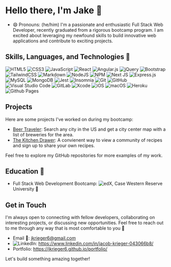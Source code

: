 # Hello there, I'm Jake 👋
- 😄 Pronouns: (he/him) 
I'm a passionate and enthusiastic Full Stack Web Developer, recently graduated from a rigorous bootcamp program. I am excited about leveraging my newfound skills to build innovative web applications and contribute to exciting projects. 

## Skills, Languages, and Technologies 🔭

![HTML5](https://img.shields.io/badge/html5-%23E34F26.svg?style=for-the-badge&logo=html5&logoColor=white) ![CSS3](https://img.shields.io/badge/css3-%231572B6.svg?style=for-the-badge&logo=css3&logoColor=white) ![JavaScript](https://img.shields.io/badge/javascript-%23323330.svg?style=for-the-badge&logo=javascript&logoColor=%23F7DF1E) ![React](https://img.shields.io/badge/react-%2320232a.svg?style=for-the-badge&logo=react&logoColor=%2361DAFB) ![Angular.js](https://img.shields.io/badge/angular.js-%23E23237.svg?style=for-the-badge&logo=angularjs&logoColor=white) ![jQuery](https://img.shields.io/badge/jquery-%230769AD.svg?style=for-the-badge&logo=jquery&logoColor=white) ![Bootstrap](https://img.shields.io/badge/bootstrap-%238511FA.svg?style=for-the-badge&logo=bootstrap&logoColor=white) ![TailwindCSS](https://img.shields.io/badge/tailwindcss-%2338B2AC.svg?style=for-the-badge&logo=tailwind-css&logoColor=white) ![Markdown](https://img.shields.io/badge/markdown-%23000000.svg?style=for-the-badge&logo=markdown&logoColor=white) <!-- ![Swift](https://img.shields.io/badge/swift-F54A2A?style=for-the-badge&logo=swift&logoColor=white) -->
![NodeJS](https://img.shields.io/badge/node.js-6DA55F?style=for-the-badge&logo=node.js&logoColor=white) ![NPM](https://img.shields.io/badge/NPM-%23CB3837.svg?style=for-the-badge&logo=npm&logoColor=white) ![Next JS](https://img.shields.io/badge/Next-black?style=for-the-badge&logo=next.js&logoColor=white) ![Express.js](https://img.shields.io/badge/express.js-%23404d59.svg?style=for-the-badge&logo=express&logoColor=%2361DAFB) ![MySQL](https://img.shields.io/badge/mysql-%2300f.svg?style=for-the-badge&logo=mysql&logoColor=white) ![MongoDB](https://img.shields.io/badge/MongoDB-%234ea94b.svg?style=for-the-badge&logo=mongodb&logoColor=white)
![Jest](https://img.shields.io/badge/-jest-%23C21325?style=for-the-badge&logo=jest&logoColor=white) ![Insomnia](https://img.shields.io/badge/Insomnia-black?style=for-the-badge&logo=insomnia&logoColor=5849BE)
![Git](https://img.shields.io/badge/git-%23F05033.svg?style=for-the-badge&logo=git&logoColor=white) ![GitHub](https://img.shields.io/badge/github-%23121011.svg?style=for-the-badge&logo=github&logoColor=white) ![Visual Studio Code](https://img.shields.io/badge/Visual%20Studio%20Code-0078d7.svg?style=for-the-badge&logo=visual-studio-code&logoColor=white) ![GitLab](https://img.shields.io/badge/gitlab-%23181717.svg?style=for-the-badge&logo=gitlab&logoColor=white) ![Xcode](https://img.shields.io/badge/Xcode-007ACC?style=for-the-badge&logo=Xcode&logoColor=white) ![iOS](https://img.shields.io/badge/iOS-000000?style=for-the-badge&logo=ios&logoColor=white) ![macOS](https://img.shields.io/badge/mac%20os-000000?style=for-the-badge&logo=macos&logoColor=F0F0F0)
![Heroku](https://img.shields.io/badge/heroku-%23430098.svg?style=for-the-badge&logo=heroku&logoColor=white) ![Github Pages](https://img.shields.io/badge/github%20pages-121013?style=for-the-badge&logo=github&logoColor=white)

## Projects

Here are some projects I've worked on during my bootcamp:

- [Beer Traveler](https://jkrieger6.github.io/beer-traveler/): Search any city in the US and get a city center map with a list of breweries for the area.
- [The Kitchen Drawer](https://the-recipe-drawer.herokuapp.com): A convienent way to view a community of recipes and sign up to share your own recipes.
<!-- - [Project 3](link-to-project): Brief description of the project and your contributions. -->

Feel free to explore my GitHub repositories for more examples of my work.

## Education 🌱

- Full Stack Web Development Bootcamp: ![edX](https://img.shields.io/badge/edX-%2302262B.svg?style=for-the-badge&logo=edX&logoColor=white), Case Western Reserve University 🏫

## Get in Touch

I'm always open to connecting with fellow developers, collaborating on interesting projects, or discussing new opportunities. Feel free to reach out to me through any way that is most comfortable to you 💬

- Email 📧: jkrieger6@gmail.com
- ![LinkedIn](https://img.shields.io/badge/linkedin-%230077B5.svg?style=for-the-badge&logo=linkedin&logoColor=white): https://www.linkedin.com/in/jacob-krieger-043066b8/
- Portfolio: https://jkrieger6.github.io/portfolio/

Let's build something amazing together!

